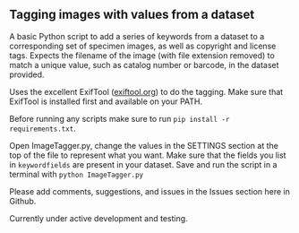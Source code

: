 ## Tagging images with values from a dataset

A basic Python script to add a series of keywords from a dataset to a corresponding set of specimen images, as well as copyright and license tags. Expects the filename of the image (with file extension removed) to match a unique value, such as catalog number or barcode, in the dataset provided. 

Uses the excellent ExifTool ([exiftool.org](https://exiftool.org/)) to do the tagging. Make sure that ExifTool is installed first and available on your PATH.

Before running any scripts make sure to run `pip install -r requirements.txt`.

Open ImageTagger.py, change the values in the SETTINGS section at the top of the file to represent what you want. Make sure that the fields you list in `keywordfields` are present in your dataset. Save and run the script in a terminal with `python ImageTagger.py`

Please add comments, suggestions, and issues in the Issues section here in Github.

Currently under active development and testing.
